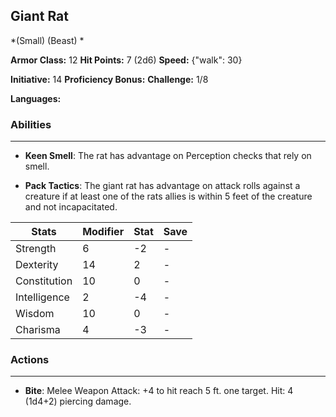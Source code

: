 ## Giant Rat
*(Small) (Beast) *

**Armor Class:** 12
**Hit Points:** 7 (2d6)
**Speed:** {"walk": 30}

**Initiative:** 14
**Proficiency Bonus:**
**Challenge:** 1/8

**Languages:** 

### Abilities
 --- 
- **Keen Smell**: The rat has advantage on Perception checks that rely on smell.

- **Pack Tactics**: The giant rat has advantage on attack rolls against a creature if at least one of the rats allies is within 5 feet of the creature and not incapacitated.



| Stats | Modifier | Stat | Save
| ---- | ---- | ---- | ---- |
| Strength | 6 | -2 | - |
| Dexterity | 14 | 2 | - |
| Constitution | 10 | 0 | - |
| Intelligence | 2 | -4 | - |
| Wisdom | 10 | 0 | - |
| Charisma | 4 | -3 | - |

### Actions
 --- 
- **Bite**: Melee Weapon Attack: +4 to hit  reach 5 ft.  one target. Hit: 4 (1d4+2) piercing damage.


